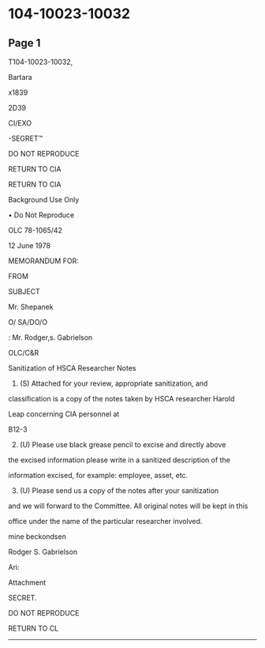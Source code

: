 # 104-10023-10032

## Page 1

T104-10023-10032,

Bartara

x1839

2D39

CI/EXO

-SEGRET™

DO NOT REPRODUCE

RETURN TO CIA

RETURN TO CIA

Background Use Only

• Do Not Reproduce

OLC 78-1065/42

12 June 1978

MEMORANDUM FOR:

FROM

SUBJECT

Mr. Shepanek

O/ SA/DO/O

: Mr. Rodger,s. Gabrielson

OLC/C&R

Sanitization of HSCA Researcher Notes

1. (S) Attached for your review, appropriate sanitization, and

classification is a copy of the notes taken by HSCA researcher Harold

Leap concerning CIA personnel at

B12-3

2. (U) Please use black grease pencil to excise and directly above

the excised information please write in a sanitized description of the

information excised, for example: employee, asset, etc.

3. (U) Please send us a copy of the notes after your sanitization

and we will forward to the Committee. All original notes will be kept in this

office under the name of the particular researcher involved.

mine beckondsen

Rodger S. Gabrielson

Ari:

Attachment

SECRET.

DO NOT REPRODUCE

RETURN TO CL

---

